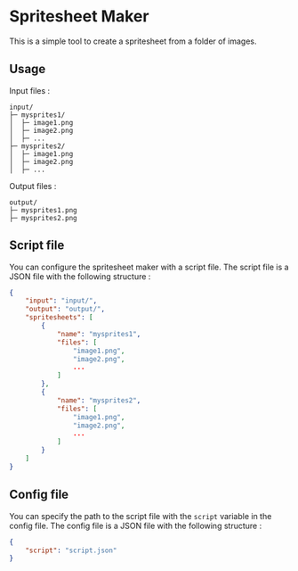 # Spritesheet Maker

This is a simple tool to create a spritesheet from a folder of images.

## Usage
Input files :
```
input/
├─ mysprites1/
│  ├─ image1.png
│  ├─ image2.png
│  ├─ ...
├─ mysprites2/
│  ├─ image1.png
│  ├─ image2.png
│  ├─ ...
```

Output files :
```
output/
├─ mysprites1.png
├─ mysprites2.png
```

## Script file
You can configure the spritesheet maker with a script file. The script file is a JSON file with the following structure :

```json
{
    "input": "input/",
    "output": "output/",
    "spritesheets": [
        {
            "name": "mysprites1",
            "files": [
                "image1.png",
                "image2.png",
                ...
            ]
        },
        {
            "name": "mysprites2",
            "files": [
                "image1.png",
                "image2.png",
                ...
            ]
        }
    ]
}
```

## Config file
You can specify the path to the script file with the `script` variable in the config file. The config file is a JSON file with the following structure :

```json
{
    "script": "script.json"
}
```
